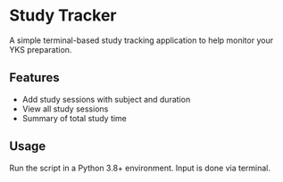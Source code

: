 # Study Tracker

A simple terminal-based study tracking application to help monitor your YKS preparation.

## Features

- Add study sessions with subject and duration
- View all study sessions
- Summary of total study time

## Usage

Run the script in a Python 3.8+ environment. Input is done via terminal.
